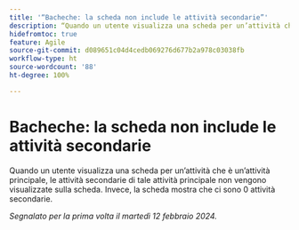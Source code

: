 ```yaml
---
title: '“Bacheche: la scheda non include le attività secondarie”'
description: “Quando un utente visualizza una scheda per un’attività che è un’attività principale, le attività secondarie di tale attività principale non vengono visualizzate sulla scheda. Invece, la scheda mostra che ci sono 0 attività secondarie.”
hidefromtoc: true
feature: Agile
source-git-commit: d089651c04d4cedb069276d677b2a978c03038fb
workflow-type: ht
source-wordcount: '88'
ht-degree: 100%

---
```



# Bacheche: la scheda non include le attività secondarie

Quando un utente visualizza una scheda per un’attività che è un’attività principale, le attività secondarie di tale attività principale non vengono visualizzate sulla scheda. Invece, la scheda mostra che ci sono 0 attività secondarie.

_Segnalato per la prima volta il martedì 12 febbraio 2024._
